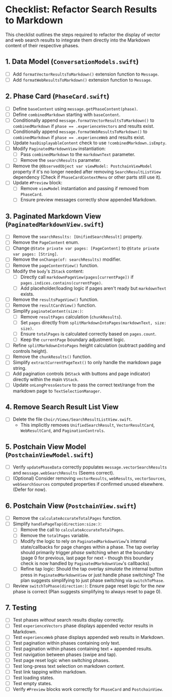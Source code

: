 # Checklist: Refactor Search Results to Markdown

This checklist outlines the steps required to refactor the display of vector and web search results to integrate them directly into the Markdown content of their respective phases.

## 1. Data Model (`ConversationModels.swift`)
- [ ] Add `formatVectorResultsToMarkdown()` extension function to `Message`.
- [ ] Add `formatWebResultsToMarkdown()` extension function to `Message`.

## 2. Phase Card (`PhaseCard.swift`)
- [ ] Define `baseContent` using `message.getPhaseContent(phase)`.
- [ ] Define `combinedMarkdown` starting with `baseContent`.
- [ ] Conditionally append `message.formatVectorResultsToMarkdown()` to `combinedMarkdown` if `phase == .experienceVectors` and results exist.
- [ ] Conditionally append `message.formatWebResultsToMarkdown()` to `combinedMarkdown` if `phase == .experienceWeb` and results exist.
- [ ] Update `hasDisplayableContent` check to use `!combinedMarkdown.isEmpty`.
- [ ] Modify `PaginatedMarkdownView` instantiation:
    - [ ] Pass `combinedMarkdown` to the `markdownText` parameter.
    - [ ] Remove the `searchResults` parameter.
- [ ] Remove the `@ObservedObject var viewModel: PostchainViewModel` property if it's no longer needed after removing `SearchResultListView` dependency (Check if `PhaseCardContextMenu` or other parts still use it).
- [ ] Update `#Preview` block:
    - [ ] Remove `viewModel` instantiation and passing if removed from `PhaseCard`.
    - [ ] Ensure preview messages correctly show appended Markdown.

## 3. Paginated Markdown View (`PaginatedMarkdownView.swift`)
- [ ] Remove the `searchResults: [UnifiedSearchResult]` property.
- [ ] Remove the `PageContent` enum.
- [ ] Change `@State private var pages: [PageContent]` to `@State private var pages: [String]`.
- [ ] Remove the `onChange(of: searchResults)` modifier.
- [ ] Remove the `pageContentView()` function.
- [ ] Modify the `body`'s `ZStack` content:
    - [ ] Directly call `markdownPageView(pages[currentPage])` if `pages.indices.contains(currentPage)`.
    - [ ] Add placeholder/loading logic if pages aren't ready but `markdownText` exists.
- [ ] Remove the `resultsPageView()` function.
- [ ] Remove the `resultCardView()` function.
- [ ] Simplify `paginateContent(size:)`:
    - [ ] Remove `resultPages` calculation (`chunkResults`).
    - [ ] Set `pages` directly from `splitMarkdownIntoPages(markdownText, size: size)`.
    - [ ] Ensure `totalPages` is calculated correctly based on `pages.count`.
    - [ ] Keep the `currentPage` boundary adjustment logic.
- [ ] Refine `splitMarkdownIntoPages` height calculation (subtract padding and controls height).
- [ ] Remove the `chunkResults()` function.
- [ ] Simplify `extractCurrentPageText()` to only handle the markdown page string.
- [ ] Add pagination controls (`HStack` with buttons and page indicator) directly within the main `VStack`.
- [ ] Update `onLongPressGesture` to pass the correct text/range from the markdown page to `TextSelectionManager`.

## 4. Remove Search Result List View
- [ ] Delete the file `Choir/Views/SearchResultListView.swift`.
    - This implicitly removes `UnifiedSearchResult`, `VectorResultCard`, `WebResultCard`, and `PaginationControls`.

## 5. Postchain View Model (`PostchainViewModel.swift`)
- [ ] Verify `updatePhaseData` correctly populates `message.vectorSearchResults` and `message.webSearchResults` (Seems correct).
- [ ] (Optional) Consider removing `vectorResults`, `webResults`, `vectorSources`, `webSearchSources` computed properties if confirmed unused elsewhere. (Defer for now).

## 6. Postchain View (`PostchainView.swift`)
- [ ] Remove the `calculateAccurateTotalPages` function.
- [ ] Simplify `handlePageTap(direction:size:)`:
    - [ ] Remove the call to `calculateAccurateTotalPages`.
    - [ ] Remove the `totalPages` variable.
    - [ ] Modify the logic to rely on `PaginatedMarkdownView`'s internal state/callbacks for page changes within a phase. The tap overlay should primarily trigger *phase* switching when at the boundary (page 0 for previous, last page for next - though this boundary check is now handled by `PaginatedMarkdownView`'s callbacks).
    - [ ] Refine tap logic: Should the tap overlay *simulate* the internal button press in `PaginatedMarkdownView` or just handle phase switching? The plan suggests simplifying to just phase switching via `switchToPhase`.
- [ ] Review `switchToPhase(direction:)`: Ensure page reset logic for the *new* phase is correct (Plan suggests simplifying to always reset to page 0).

## 7. Testing
- [ ] Test phases *without* search results display correctly.
- [ ] Test `experienceVectors` phase displays appended vector results in Markdown.
- [ ] Test `experienceWeb` phase displays appended web results in Markdown.
- [ ] Test pagination within phases containing only text.
- [ ] Test pagination within phases containing text + appended results.
- [ ] Test navigation between phases (swipe and tap).
- [ ] Test page reset logic when switching phases.
- [ ] Test long-press text selection on markdown content.
- [ ] Test link tapping within markdown.
- [ ] Test loading states.
- [ ] Test empty states.
- [ ] Verify `#Preview` blocks work correctly for `PhaseCard` and `PostchainView`.
